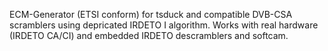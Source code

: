 ECM-Generator (ETSI conform) for tsduck and compatible DVB-CSA scramblers using depricated IRDETO I algorithm. 
Works with real hardware (IRDETO CA/CI) and embedded IRDETO descramblers and softcam.
